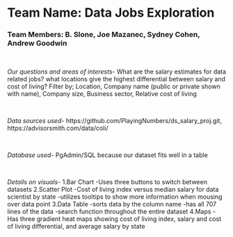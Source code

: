 <h1>Team Name: Data Jobs Exploration</h1> 
<h3>Team Members: B. Slone, Joe Mazanec, Sydney Cohen, Andrew Goodwin</h3> 
<br>
<p><em>Our questions and areas of interests-</em> 
What are the salary estimates for data related jobs?
what locations give the highest differential between salary and cost of living?
Filter by;
Location,
Company name (public or private shown with name),
Company size,
Business sector,
Relative cost of living</p> 
<br>
<p><em>Data sources used-</em>
https://github.com/PlayingNumbers/ds_salary_proj.git,
https://advisorsmith.com/data/coli/</p>
<br>
<p><em>Database used-</em>
PgAdmin/SQL because our dataset fits well in a table</p>
<br>
<p><em>Details on visuals-</em>
1.Bar Chart
    -Uses three buttons to switch between datasets
2.Scatter Plot
    -Cost of living index versus median salary for data scientist by state
    -utilizes tooltips to show more information when mousing over data point
3.Data Table
    -sorts data by the column name
    -has all 707 lines of the data
    -search function throughout the entire dataset
4.Maps
    -Has three gradient heat maps showing cost of living index, salary and cost of living differential, and average salary by state</p>

